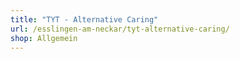 ```yaml
---
title: "TYT - Alternative Caring"
url: /esslingen-am-neckar/tyt-alternative-caring/
shop: Allgemein
---
```

